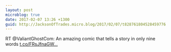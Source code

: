 ```yaml
---
layout: post
microblog: true
date: 2017-02-07 13:26 +1300
guid: http://JacksonOfTrades.micro.blog/2017/02/07/t828761804528459776.html
---
```

RT @ValiantGhostCom: An amazing comic that tells a story in only nine words [t.co/FRsJfnaGW...](https://t.co/FRsJfnaGWa)
